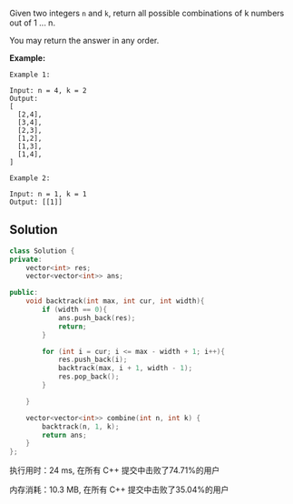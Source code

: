 Given two integers `n` and `k`, return all possible combinations of k numbers out of 1 ... n.

You may return the answer in any order.



**Example:**

```
Example 1:

Input: n = 4, k = 2
Output:
[
  [2,4],
  [3,4],
  [2,3],
  [1,2],
  [1,3],
  [1,4],
]

Example 2:

Input: n = 1, k = 1
Output: [[1]]
```

## Solution


```c++
class Solution {
private:
    vector<int> res;
    vector<vector<int>> ans;

public:
    void backtrack(int max, int cur, int width){
        if (width == 0){
            ans.push_back(res);
            return;
        }

        for (int i = cur; i <= max - width + 1; i++){
            res.push_back(i);
            backtrack(max, i + 1, width - 1);
            res.pop_back();
        }

    }

    vector<vector<int>> combine(int n, int k) {
        backtrack(n, 1, k);
        return ans;
    }
};
```

执行用时：24 ms, 在所有 C++ 提交中击败了74.71%的用户

内存消耗：10.3 MB, 在所有 C++ 提交中击败了35.04%的用户